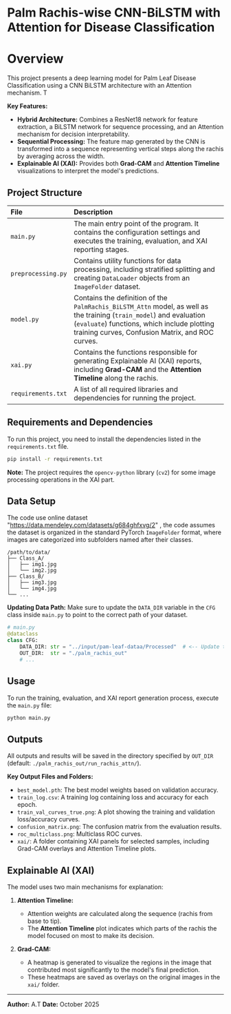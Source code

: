 # Palm Rachis-wise CNN-BiLSTM with Attention for Disease Classification

# Overview

This project presents a deep learning model for Palm Leaf Disease Classification using a CNN BiLSTM architecture with an Attention mechanism. T

**Key Features:**
*   **Hybrid Architecture:** Combines a ResNet18 network for feature extraction, a BiLSTM network for sequence processing, and an Attention mechanism for decision interpretability.
*   **Sequential Processing:** The feature map generated by the CNN is transformed into a sequence representing vertical steps along the rachis by averaging across the width.
*   **Explainable AI (XAI):** Provides both **Grad-CAM** and **Attention Timeline** visualizations to interpret the model's predictions.

## Project Structure

| File | Description |
| :--- | :--- |
| `main.py` | The main entry point of the program. It contains the configuration settings and executes the training, evaluation, and XAI reporting stages. |
| `preprocessing.py` | Contains utility functions for data processing, including stratified splitting and creating `DataLoader` objects from an `ImageFolder` dataset. |
| `model.py` | Contains the definition of the `PalmRachis_BiLSTM_Attn` model, as well as the training (`train_model`) and evaluation (`evaluate`) functions, which include plotting training curves, Confusion Matrix, and ROC curves. |
| `xai.py` | Contains the functions responsible for generating Explainable AI (XAI) reports, including **Grad-CAM** and the **Attention Timeline** along the rachis. |
| `requirements.txt` | A list of all required libraries and dependencies for running the project. |

## Requirements and Dependencies

To run this project, you need to install the dependencies listed in the `requirements.txt` file.

```bash
pip install -r requirements.txt
```

**Note:** The project requires the `opencv-python` library (`cv2`) for some image processing operations in the XAI part.

## Data Setup

The code use online dataset "https://data.mendeley.com/datasets/g684ghfxvg/2" , the code assumes the dataset is organized in the standard PyTorch `ImageFolder` format, where images are categorized into subfolders named after their classes.

```
/path/to/data/
├── Class_A/
│   ├── img1.jpg
│   └── img2.jpg
├── Class_B/
│   ├── img3.jpg
│   └── img4.jpg
└── ...
```

**Updating Data Path:**
Make sure to update the `DATA_DIR` variable in the `CFG` class inside `main.py` to point to the correct path of your dataset.

```python
# main.py
@dataclass
class CFG:
    DATA_DIR: str = "../input/pam-leaf-dataa/Processed"  # <-- Update this path
    OUT_DIR:  str = "./palm_rachis_out"
    # ...
```

## Usage

To run the training, evaluation, and XAI report generation process, execute the `main.py` file:

```bash
python main.py
```

## Outputs

All outputs and results will be saved in the directory specified by `OUT_DIR` (default: `./palm_rachis_out/run_rachis_attn/`).

**Key Output Files and Folders:**
*   `best_model.pth`: The best model weights based on validation accuracy.
*   `train_log.csv`: A training log containing loss and accuracy for each epoch.
*   `train_val_curves_true.png`: A plot showing the training and validation loss/accuracy curves.
*   `confusion_matrix.png`: The confusion matrix from the evaluation results.
*   `roc_multiclass.png`: Multiclass ROC curves.
*   `xai/`: A folder containing XAI panels for selected samples, including Grad-CAM overlays and Attention Timeline plots.

## Explainable AI (XAI)

The model uses two main mechanisms for explanation:

1.  **Attention Timeline:**
    *   Attention weights are calculated along the sequence (rachis from base to tip).
    *   The **Attention Timeline** plot indicates which parts of the rachis the model focused on most to make its decision.

2.  **Grad-CAM:**
    *   A heatmap is generated to visualize the regions in the image that contributed most significantly to the model's final prediction.
    *   These heatmaps are saved as overlays on the original images in the `xai/` folder.

---
**Author:** A.T
**Date:** October 2025
